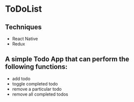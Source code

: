 # ToDoList

## Techniques
- React Native
- Redux

## A simple Todo App that can perform the following functions:
- add todo
- toggle completed todo
- remove a particular todo 
- remove all completed todos
